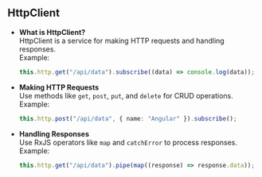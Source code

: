 
## HttpClient

- **What is HttpClient?**  
  HttpClient is a service for making HTTP requests and handling responses.  
  Example:

  ```typescript
  this.http.get("/api/data").subscribe((data) => console.log(data));
  ```

- **Making HTTP Requests**  
  Use methods like `get`, `post`, `put`, and `delete` for CRUD operations.  
  Example:

  ```typescript
  this.http.post("/api/data", { name: "Angular" }).subscribe();
  ```

- **Handling Responses**  
  Use RxJS operators like `map` and `catchError` to process responses.  
  Example:
  ```typescript
  this.http.get("/api/data").pipe(map((response) => response.data));
  ```
